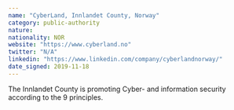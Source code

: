 ```yaml
---
name: "CyberLand, Innlandet County, Norway"
category: public-authority
nature:
nationality: NOR
website: "https://www.cyberland.no"
twitter: "N/A"
linkedin: "https://www.linkedin.com/company/cyberlandnorway/"
date_signed: 2019-11-18
---
```

The Innlandet County is promoting Cyber- and information security according to the 9 principles.
